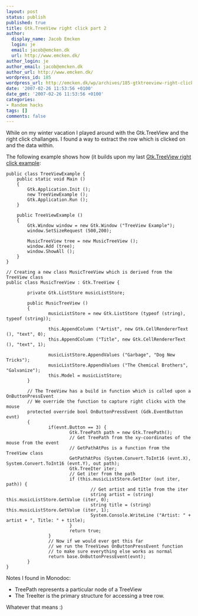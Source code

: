```yaml
---
layout: post
status: publish
published: true
title: Gtk.TreeView right click part 2
author:
  display_name: Jacob Emcken
  login: je
  email: jacob@emcken.dk
  url: http://www.emcken.dk/
author_login: je
author_email: jacob@emcken.dk
author_url: http://www.emcken.dk/
wordpress_id: 185
wordpress_url: http://emcken.dk/wp/archives/185-gtktreeview-right-click-part-2.html
date: '2007-02-26 11:53:56 +0100'
date_gmt: '2007-02-26 11:53:56 +0100'
categories:
- Random hacks
tags: []
comments: false
---
```

While on my winter vacation I played around with the Gtk.TreeView and the right click challanges.
I found a way to extract the row which is clicked on and the data within.

The following example shows how (it builds upon my last [Gtk.TreeView right click example][1]:

    public class TreeViewExample {
        public static void Main ()
        {
            Gtk.Application.Init ();
            new TreeViewExample ();
            Gtk.Application.Run ();
        }

        public TreeViewExample ()
        {
            Gtk.Window window = new Gtk.Window ("TreeView Example");
            window.SetSizeRequest (500,200);

            MusicTreeView tree = new MusicTreeView ();
            window.Add (tree);
            window.ShowAll ();
        }
    }

    // Creating a new class MusicTreeView which is derived from the TreeView class
    public class MusicTreeView : Gtk.TreeView {

            private Gtk.ListStore musicListStore;

            public MusicTreeView ()
            {
                    musicListStore = new Gtk.ListStore (typeof (string), typeof (string));

                    this.AppendColumn ("Artist", new Gtk.CellRendererText (), "text", 0);
                    this.AppendColumn ("Title", new Gtk.CellRendererText (), "text", 1);

                    musicListStore.AppendValues ("Garbage", "Dog New Tricks");
                    musicListStore.AppendValues ("The Chemical Brothers", "Galvanize");
                    this.Model = musicListStore;
            }

            // The TreeView has a build in function which is called upon a OnButtonPressEvent
            // We override the function to capture right clicks with the mouse
            protected override bool OnButtonPressEvent (Gdk.EventButton evnt)
            {
                    if(evnt.Button == 3) {
                            Gtk.TreePath path = new Gtk.TreePath();
                            // Get TreePath from the xy-coordinates of the mouse from the event
                            // GetPathAtPos is a function from the TreeView class
                            GetPathAtPos (System.Convert.ToInt16 (evnt.X), System.Convert.ToInt16 (evnt.Y), out path);
                            Gtk.TreeIter iter;
                            // Get iter from the path
                            if (this.musicListStore.GetIter (out iter, path)) {
                                    // Get artist and title from the iter
                                    string artist = (string) this.musicListStore.GetValue (iter, 0);
                                    string title = (string) this.musicListStore.GetValue (iter, 1);
                                    System.Console.WriteLine ("Artist: " + artist + ", Title: " + title);
                            }
                            return true;
                    }
                    // Now if we would ever get this far
                    // we run the TreeViews OnButtonPressEvent function
                    // to make sure everything else works as normal
                    return base.OnButtonPressEvent(evnt);
            }
    }

Notes I found in Monodoc:

*   TreePath represents a particular node of a TreeView
*   The TreeIter is the primary structure for accessing a tree row.

Whatever that means :)

[1]: 2007-01-25-mono-coding-capturing-right-clicks-in-a-gtktreeview.md
